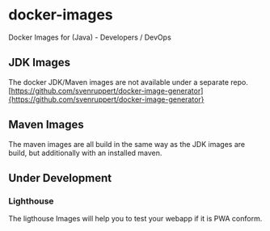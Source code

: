 # docker-images
Docker Images for (Java) - Developers / DevOps

## JDK Images
The docker JDK/Maven images are not available under a separate repo.
[https://github.com/svenruppert/docker-image-generator]{https://github.com/svenruppert/docker-image-generator}



## Maven Images
The maven images are all build in the same way as the 
JDK images are build, but additionally with an installed maven.

## Under Development

### Lighthouse
The ligthouse Images will help you to 
test your webapp if it is PWA conform.


